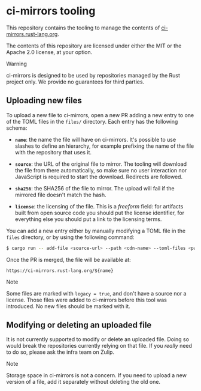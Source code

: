 # ci-mirrors tooling

This repository contains the tooling to manage the contents of
[ci-mirrors.rust-lang.org](https://ci-mirrors.rust-lang.org).

The contents of this repository are licensed under either the MIT or the Apache
2.0 license, at your option.

> [!WARNING]
>
> ci-mirrors is designed to be used by repositories managed by the Rust project
> only. We provide no guarantees for third parties.

## Uploading new files

To upload a new file to ci-mirrors, open a new PR adding a new entry to one of
the TOML files in the `files/` directory. Each entry has the following schema:

* **`name`**: the name the file will have on ci-mirrors. It's possible to use
  slashes to define an hierarchy, for example prefixing the name of the file
  with the repository that uses it.

* **`source`**: the URL of the original file to mirror. The tooling will
  download the file from there automatically, so make sure no user interaction
  nor JavaScript is required to start the download. Redirects are followed.

* **`sha256`**: the SHA256 of the file to mirror. The upload will fail if the
  mirrored file doesn't match the hash.

* **`license`**: the licensing of the file. This is a *freeform* field: for
  artifacts built from open source code you should put the license identifier,
  for everything else you should put a link to the licensing terms.

You can add a new entry either by manually modifying a TOML file in the `files` directory,
or by using the following command:

```bash
$ cargo run -- add-file <source-url> --path <cdn-name> --toml-files <path-to-toml-file> [--license <license>]
```

Once the PR is merged, the file will be available at:

```
https://ci-mirrors.rust-lang.org/${name}
```

> [!NOTE]
>
> Some files are marked with `legacy = true`, and don't have a source nor a
> license. Those files were added to ci-mirrors before this tool was introduced.
> No new files should be marked with it.

## Modifying or deleting an uploaded file

It is not currently supported to modify or delete an uploaded file. Doing so
would break the repositories currently relying on that file. If you *really*
need to do so, please ask the infra team on Zulip.

> [!NOTE]
>
> Storage space in ci-mirrors is not a concern. If you need to upload a new
> version of a file, add it separately without deleting the old one.
